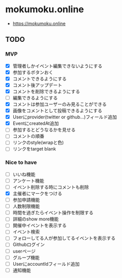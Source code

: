 # mokumoku.online
* https://mokumoku.online

## TODO
### MVP
* [x] 管理者しかイベント編集できないようにする
* [x] 参加するボタンおく
* [x] コメントできるようにする
* [x] コメント後アップデート
* [x] コメントを削除できるようにする
* [ ] 編集できるようにする
* [x] コメントは参加ユーザーのみ見ることができる
* [x] 画像をコメントとして投稿できるようにする
* [x] Userにprovider(twitter or github...)フィールド追加
* [x] EventにcreatedAt追加
* [ ] 参加するとどうなるかを見せる
* [ ] コメントの順番
* [ ] リンクのstyle(wrapと色)
* [ ] リンクをtarget blank
### Nice to have
* [ ] いいね機能
* [ ] アンケート機能
* [ ] イベント削除する時にコメントも削除
* [x] 主催者にマークをつける
* [ ] 参加申請機能
* [ ] 人数制限機能
* [ ] 時間を過ぎたらイベント操作を制限する
* [ ] 詳細のshow more機能
* [ ] 開催中イベントを表示する
* [ ] イベント検索
* [ ] フォローしてる人が参加してるイベントを表示する
* [ ] Githubログイン
* [ ] userページ
* [ ] グループ機能
* [ ] UserにaccountIdフィールド追加
* [ ] 通知機能
